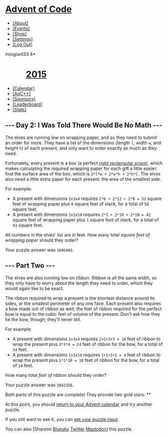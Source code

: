 # [Advent of Code](/)

-   [\[About\]](/2015/about)
-   [\[Events\]](/2015/events)
-   <a href="https://cottonbureau.com/people/advent-of-code"
    target="_blank">[Shop]</a>
-   [\[Settings\]](/2015/settings)
-   [\[Log Out\]](/2015/auth/logout)

irongiant33 <span class="star-count">4\*</span>

#           <span class="title-event-wrap"></span>[2015](/2015)<span class="title-event-wrap"></span>

-   [\[Calendar\]](/2015)
-   [\[AoC++\]](/2015/support)
-   [\[Sponsors\]](/2015/sponsors)
-   [\[Leaderboard\]](/2015/leaderboard)
-   [\[Stats\]](/2015/stats)

## --- Day 2: I Was Told There Would Be No Math ---

The elves are running low on wrapping paper, and so they need to submit
an order for more. They have a list of the dimensions (length `l`, width
`w`, and height `h`) of each present, and only want to order exactly as
much as they need.

Fortunately, every present is a box (a perfect [right rectangular
prism](https://en.wikipedia.org/wiki/Cuboid#Rectangular_cuboid)), which
makes calculating the required wrapping paper for each gift a little
easier: find the surface area of the box, which is
`2*l*w + 2*w*h + 2*h*l`. The elves also need a little extra paper for
each present: the area of the smallest side.

For example:

-   A present with dimensions `2x3x4` requires `2*6 + 2*12 + 2*8 = 52`
    square feet of wrapping paper plus `6` square feet of slack, for a
    total of `58` square feet.
-   A present with dimensions `1x1x10` requires `2*1 + 2*10 + 2*10 = 42`
    square feet of wrapping paper plus `1` square foot of slack, for a
    total of `43` square feet.

All numbers in the elves' list are in
<span title="Yes, I realize most of these presents are luxury yachts.">feet</span>.
How many total *square feet of wrapping paper* should they order?

Your puzzle answer was `1606483`.

## --- Part Two ---

The elves are also running low on ribbon. Ribbon is all the same width,
so they only have to worry about the length they need to order, which
they would again like to be exact.

The ribbon required to wrap a present is the shortest distance around
its sides, or the smallest perimeter of any one face. Each present also
requires a bow made out of ribbon as well; the feet of ribbon required
for the perfect bow is equal to the cubic feet of volume of the present.
Don't ask how they tie the bow, though; they'll never tell.

For example:

-   A present with dimensions `2x3x4` requires `2+2+3+3 = 10` feet of
    ribbon to wrap the present plus `2*3*4 = 24` feet of ribbon for the
    bow, for a total of `34` feet.
-   A present with dimensions `1x1x10` requires `1+1+1+1 = 4` feet of
    ribbon to wrap the present plus `1*1*10 = 10` feet of ribbon for the
    bow, for a total of `14` feet.

How many total *feet of ribbon* should they order?

Your puzzle answer was `3842356`.

Both parts of this puzzle are complete! They provide two gold stars:
\*\*

At this point, you should [return to your Advent calendar](/2015) and
try another puzzle.

If you still want to see it, you can
<a href="2/input" target="_blank">get your puzzle input</a>.

You can also <span class="share">\[Share<span class="share-content">on
<a
href="https://bsky.app/intent/compose?text=I%27ve+completed+%22I+Was+Told+There+Would+Be+No+Math%22+%2D+Day+2+%2D+Advent+of+Code+2015+%23AdventOfCode+https%3A%2F%2Fadventofcode%2Ecom%2F2015%2Fday%2F2"
target="_blank">Bluesky</a> <a
href="https://twitter.com/intent/tweet?text=I%27ve+completed+%22I+Was+Told+There+Would+Be+No+Math%22+%2D+Day+2+%2D+Advent+of+Code+2015&amp;url=https%3A%2F%2Fadventofcode%2Ecom%2F2015%2Fday%2F2&amp;related=ericwastl&amp;hashtags=AdventOfCode"
target="_blank">Twitter</a> <a href="javascript:void(0);"
onclick="var ms; try{ms=localStorage.getItem(&#39;mastodon.server&#39;)}finally{} if(typeof ms!==&#39;string&#39;)ms=&#39;&#39;; ms=prompt(&#39;Mastodon Server?&#39;,ms); if(typeof ms===&#39;string&#39; &amp;&amp; ms.length){this.href=&#39;https://&#39;+ms+&#39;/share?text=I%27ve+completed+%22I+Was+Told+There+Would+Be+No+Math%22+%2D+Day+2+%2D+Advent+of+Code+2015+%23AdventOfCode+https%3A%2F%2Fadventofcode%2Ecom%2F2015%2Fday%2F2&#39;;try{localStorage.setItem(&#39;mastodon.server&#39;,ms);}finally{}}else{return false;}"
target="_blank">Mastodon</a></span>\]</span> this puzzle.
